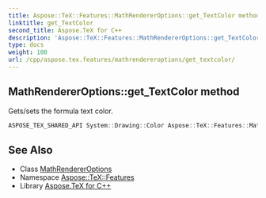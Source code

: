 ```yaml
---
title: Aspose::TeX::Features::MathRendererOptions::get_TextColor method
linktitle: get_TextColor
second_title: Aspose.TeX for C++
description: 'Aspose::TeX::Features::MathRendererOptions::get_TextColor method. Gets/sets the formula text color in C++.'
type: docs
weight: 100
url: /cpp/aspose.tex.features/mathrendereroptions/get_textcolor/
---
```

## MathRendererOptions::get_TextColor method


Gets/sets the formula text color.

```cpp
ASPOSE_TEX_SHARED_API System::Drawing::Color Aspose::TeX::Features::MathRendererOptions::get_TextColor() const
```

## See Also

* Class [MathRendererOptions](../)
* Namespace [Aspose::TeX::Features](../../)
* Library [Aspose.TeX for C++](../../../)
